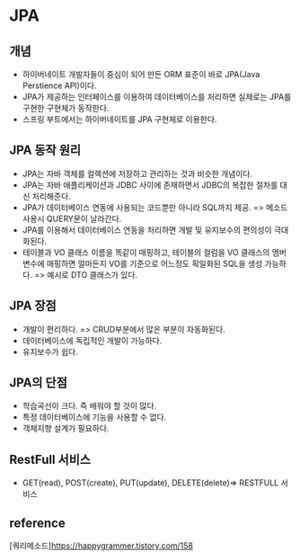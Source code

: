 # JPA
## 개념
- 하이버네이트 개발자들이 중심이 되어 만든 ORM 표준이 바로 JPA(Java Perstience API)이다.
- JPA가 제공하는 인터페이스를 이용하여 데이터베이스를 처리하면 실제로는 JPA를 구현한 구현체가 동작한다.
- 스프링 부트에서는 하이버네이트를 JPA 구현체로 이용한다.

## JPA 동작 원리
- JPA는 자바 객체를 컬렉션에 저장하고 관리하는 것과 비슷한 개념이다.
- JPA는 자바 애플리케이션과 JDBC 사이에 존재하면서 JDBC의 복잡한 절차를 대신 처리해준다.
- JPA가 데이터베이스 연동에 사용되는 코드뿐만 아니라 SQL까지 제공. => 메소드 사용시 QUERY문이 날라간다.
- JPA를 이용해서 데이터베이스 연동을 처리하면 개발 및 유지보수의 편의성이 극대화된다.
- 테이블과 VO 클래스 이름을 똑같이 매핑하고, 테이블의 컬럼을 VO 클래스의 멤버 변수에 매핑하면 얼마든지 VO를 기준으로 어느정도 획일화된 SQL을 생성 가능하다. => 예시로 DTO 클래스가 있다.

## JPA 장점
- 개발이 편리하다. => CRUD부분에서 많은 부분이 자동화된다.
- 데이터베이스에 독립적인 개발이 가능하다. 
- 유지보수가 쉽다.

## JPA의 단점
- 학습곡선이 크다. 즉 배워야 할 것이 많다.
- 특정 데이터베이스에 기능을 사용할 수 없다.
- 객체지향 설계가 필요하다.

## RestFull 서비스
- GET(read), POST(create), PUT(update), DELETE(delete)=> RESTFULL 서비스

## reference
[쿼리메소드]https://happygrammer.tistory.com/158
